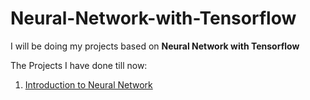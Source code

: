 # Neural-Network-with-Tensorflow

I will be doing my projects based on **Neural Network with Tensorflow**

The Projects I have done till now:
1. [Introduction to Neural Network](https://github.com/ChandrashekharRobbi/Neural-Network-with-Tensorflow/tree/main/Regression%20Neural%20Networks/Introduction%20to%20Regression%20Neural%20Network)
